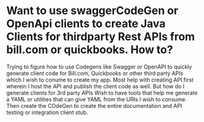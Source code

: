 
# Want to use swaggerCodeGen or OpenApi clients to create Java Clients for thirdparty Rest APIs from bill.com or quickbooks. How to?

Trying to figure how to use Codegens like Swagger or OpenAPI to quickly generate client code for Bill.com, Quickbooks or other third party APIs which I wish to conume to create my app.  Most help with creating API first wherein I host the API and publish the client code as well.  But how do I generate clients for 3rd party APIs
Wish to have tools that help me generate a YAML or utilities that can give YAML from the URIs I wish to consume.  Then create the COdeGen to create the entire documentation and API testing or integration client stub.

        